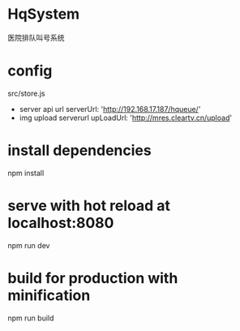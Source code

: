 # HqSystem
医院排队叫号系统

# config
src/store.js
- server api url
serverUrl: 'http://192.168.17.187/hqueue/'
- img upload serverurl
upLoadUrl: 'http://mres.cleartv.cn/upload'

# install dependencies
npm install

# serve with hot reload at localhost:8080
npm run dev

# build for production with minification
npm run build